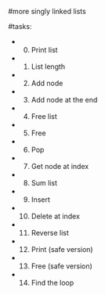 #more singly linked lists

#tasks:
* 0. Print list
* 1. List length
* 2. Add node
* 3. Add node at the end
* 4. Free list
* 5. Free
* 6. Pop
* 7. Get node at index
* 8. Sum list
* 9. Insert
* 10. Delete at index
* 11. Reverse list
* 12. Print (safe version)
* 13. Free (safe version)
* 14. Find the loop 
